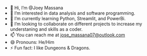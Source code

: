 - 👋 Hi, I’m @Joey Massana
- 👀 I’m interested in data analysis and software programming.
- 🌱 I’m currently learning Python, Streamlit, and PowerBi.
- 💞️ I’m looking to collaborate on different projects to increase my understaning and skills as a coder.
- 📫 You can reach me at jose_massana07@outlook.com
- 😄 Pronouns: He/Him
- ⚡ Fun fact: I like Dungeons & Dragons.
